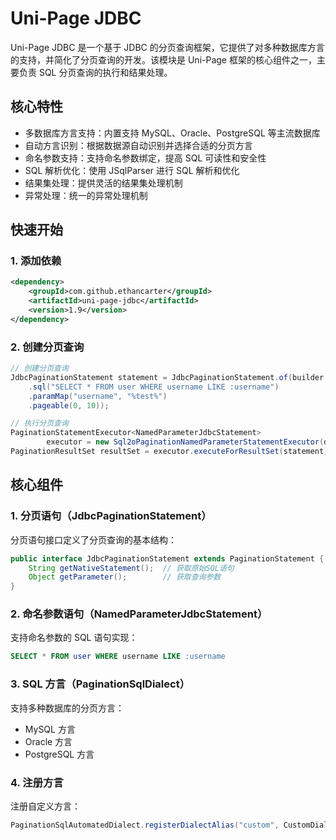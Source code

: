 # Uni-Page JDBC

Uni-Page JDBC 是一个基于 JDBC 的分页查询框架，它提供了对多种数据库方言的支持，并简化了分页查询的开发。该模块是 Uni-Page 框架的核心组件之一，主要负责 SQL 分页查询的执行和结果处理。

## 核心特性

- 多数据库方言支持：内置支持 MySQL、Oracle、PostgreSQL 等主流数据库
- 自动方言识别：根据数据源自动识别并选择合适的分页方言
- 命名参数支持：支持命名参数绑定，提高 SQL 可读性和安全性
- SQL 解析优化：使用 JSqlParser 进行 SQL 解析和优化
- 结果集处理：提供灵活的结果集处理机制
- 异常处理：统一的异常处理机制

## 快速开始

### 1. 添加依赖

```xml
<dependency>
    <groupId>com.github.ethancarter</groupId>
    <artifactId>uni-page-jdbc</artifactId>
    <version>1.9</version>
</dependency>
```

### 2. 创建分页查询

```java
// 创建分页查询
JdbcPaginationStatement statement = JdbcPaginationStatement.of(builder -> builder
    .sql("SELECT * FROM user WHERE username LIKE :username")
    .paramMap("username", "%test%")
    .pageable(0, 10));

// 执行分页查询
PaginationStatementExecutor<NamedParameterJdbcStatement> 
        executor = new Sql2oPaginationNamedParameterStatementExecutor(dataSource);
PaginationResultSet resultSet = executor.executeForResultSet(statement);
```

## 核心组件

### 1. 分页语句（JdbcPaginationStatement）

分页语句接口定义了分页查询的基本结构：

```java
public interface JdbcPaginationStatement extends PaginationStatement {
    String getNativeStatement();  // 获取原始SQL语句
    Object getParameter();        // 获取查询参数
}
```

### 2. 命名参数语句（NamedParameterJdbcStatement）

支持命名参数的 SQL 语句实现：

```sql
SELECT * FROM user WHERE username LIKE :username
```

### 3. SQL 方言（PaginationSqlDialect）

支持多种数据库的分页方言：

- MySQL 方言
- Oracle 方言
- PostgreSQL 方言

### 4. 注册方言

注册自定义方言：

```java
PaginationSqlAutomatedDialect.registerDialectAlias("custom", CustomDialect.class);
```